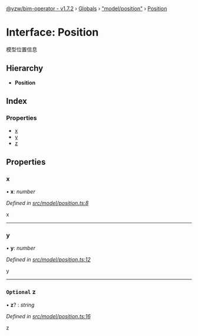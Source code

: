 [@yzw/bim-operator - v1.7.2](../README.md) › [Globals](../globals.md) › ["model/position"](../modules/_model_position_.md) › [Position](_model_position_.position.md)

# Interface: Position

模型位置信息

## Hierarchy

* **Position**

## Index

### Properties

* [x](_model_position_.position.md#x)
* [y](_model_position_.position.md#y)
* [z](_model_position_.position.md#optional-z)

## Properties

###  x

• **x**: *number*

*Defined in [src/model/position.ts:8](https://github.com/youkaisteve/bim-operator/blob/e2ba6fb/src/model/position.ts#L8)*

x

___

###  y

• **y**: *number*

*Defined in [src/model/position.ts:12](https://github.com/youkaisteve/bim-operator/blob/e2ba6fb/src/model/position.ts#L12)*

y

___

### `Optional` z

• **z**? : *string*

*Defined in [src/model/position.ts:16](https://github.com/youkaisteve/bim-operator/blob/e2ba6fb/src/model/position.ts#L16)*

z
